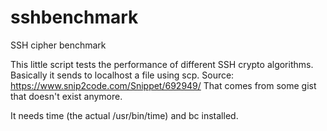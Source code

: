 # sshbenchmark
SSH cipher benchmark

This little script tests the performance of different SSH crypto algorithms.
Basically it sends to localhost a file using scp.
Source: https://www.snip2code.com/Snippet/692949/
That comes from some gist that doesn't exist anymore. 

It needs time (the actual /usr/bin/time) and bc installed.
